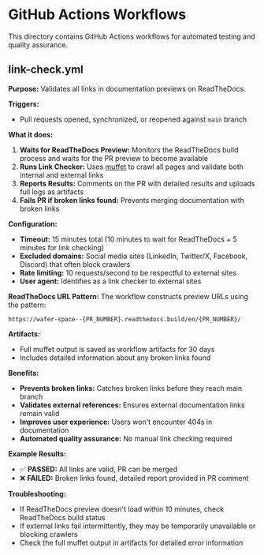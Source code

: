 # GitHub Actions Workflows

This directory contains GitHub Actions workflows for automated testing and quality assurance.

## link-check.yml

**Purpose:** Validates all links in documentation previews on ReadTheDocs.

**Triggers:**
- Pull requests opened, synchronized, or reopened against `main` branch

**What it does:**
1. **Waits for ReadTheDocs Preview:** Monitors the ReadTheDocs build process and waits for the PR preview to become available
2. **Runs Link Checker:** Uses [muffet](https://github.com/raviqqe/muffet) to crawl all pages and validate both internal and external links
3. **Reports Results:** Comments on the PR with detailed results and uploads full logs as artifacts
4. **Fails PR if broken links found:** Prevents merging documentation with broken links

**Configuration:**
- **Timeout:** 15 minutes total (10 minutes to wait for ReadTheDocs + 5 minutes for link checking)
- **Excluded domains:** Social media sites (LinkedIn, Twitter/X, Facebook, Discord) that often block crawlers
- **Rate limiting:** 10 requests/second to be respectful to external sites
- **User agent:** Identifies as a link checker to external sites

**ReadTheDocs URL Pattern:**
The workflow constructs preview URLs using the pattern:
```
https://wafer-space--{PR_NUMBER}.readthedocs.build/en/{PR_NUMBER}/
```

**Artifacts:**
- Full muffet output is saved as workflow artifacts for 30 days
- Includes detailed information about any broken links found

**Benefits:**
- **Prevents broken links:** Catches broken links before they reach main branch
- **Validates external references:** Ensures external documentation links remain valid
- **Improves user experience:** Users won't encounter 404s in documentation
- **Automated quality assurance:** No manual link checking required

**Example Results:**
- ✅ **PASSED:** All links are valid, PR can be merged
- ❌ **FAILED:** Broken links found, detailed report provided in PR comment

**Troubleshooting:**
- If ReadTheDocs preview doesn't load within 10 minutes, check ReadTheDocs build status
- If external links fail intermittently, they may be temporarily unavailable or blocking crawlers
- Check the full muffet output in artifacts for detailed error information